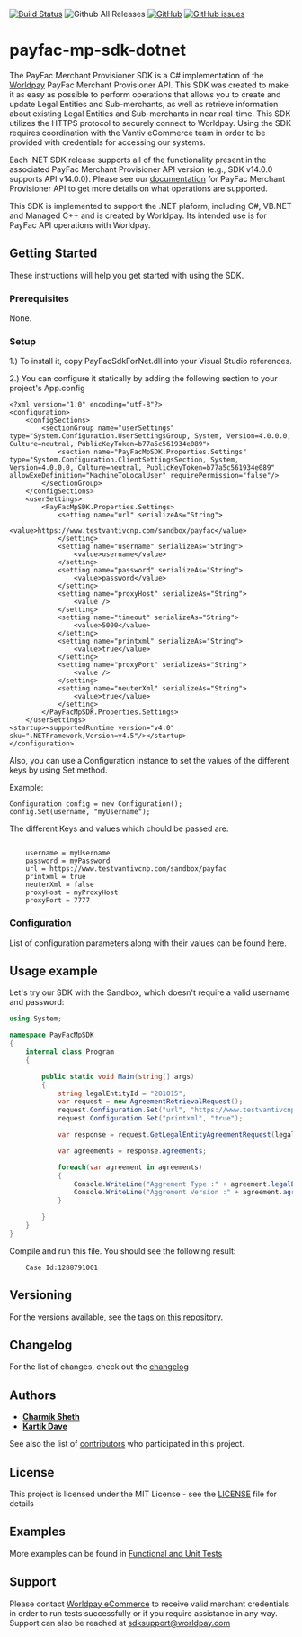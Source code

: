 [![Build Status](https://travis-ci.org/Vantiv/payfac-mp-sdk-dotnet.svg?branch=13.x)](https://travis-ci.org/Vantiv/payfac-mp-sdk-dotnet)
![Github All Releases](https://img.shields.io/github/downloads/vantiv/payfac-mp-sdk-java/total.svg)
[![GitHub](https://img.shields.io/github/license/vantiv/payfac-mp-sdk-java.svg)](https://github.com/Vantiv/payfac-mp-sdk-java/13.x/LICENSE) [![GitHub issues](https://img.shields.io/github/issues/vantiv/payfac-mp-sdk-java.svg)](https://github.com/Vantiv/payfac-mp-sdk-java/issues)

# payfac-mp-sdk-dotnet

The PayFac Merchant Provisioner SDK is a C# implementation of the [Worldpay](https://docs.worldpay.com/assets/pdf/Worldpay_eComm_PayFac_API_Reference_Guide_APIV14.1_V4.0.pdf) PayFac Merchant Provisioner API. This SDK was created to make it as easy as possible to perform operations that allows you to create and update Legal Entities and Sub-merchants, as well as retrieve information about existing Legal Entities and Sub-merchants in near real-time. This SDK utilizes the HTTPS protocol to securely connect to Worldpay. Using the SDK requires coordination with the Vantiv eCommerce team in order to be provided with credentials for accessing our systems.

Each .NET SDK release supports all of the functionality present in the associated PayFac Merchant Provisioner API version (e.g., SDK v14.0.0 supports API v14.0.0). Please see our [documentation](https://docs.worldpay.com/assets/pdf/Worldpay_eComm_PayFac_API_Reference_Guide_APIV14.1_V4.0.pdf) for PayFac Merchant Provisioner API to get more details on what operations are supported.

This SDK is implemented to support the .NET plaform, including C#, VB.NET and Managed C++ and is created by Worldpay. Its intended use is for PayFac API operations with Worldpay.

## Getting Started

These instructions will help you get started with using the SDK.

### Prerequisites

None.

### Setup

1.) To install it, copy PayFacSdkForNet.dll into your Visual Studio references.

2.) You can configure it statically by adding the following section to your project's App.config
```
<?xml version="1.0" encoding="utf-8"?>
<configuration>
    <configSections>
        <sectionGroup name="userSettings" type="System.Configuration.UserSettingsGroup, System, Version=4.0.0.0, Culture=neutral, PublicKeyToken=b77a5c561934e089">
            <section name="PayFacMpSDK.Properties.Settings" type="System.Configuration.ClientSettingsSection, System, Version=4.0.0.0, Culture=neutral, PublicKeyToken=b77a5c561934e089" allowExeDefinition="MachineToLocalUser" requirePermission="false"/>
        </sectionGroup>
    </configSections>
    <userSettings>
        <PayFacMpSDK.Properties.Settings>
            <setting name="url" serializeAs="String">
                <value>https://www.testvantivcnp.com/sandbox/payfac</value>
            </setting>
            <setting name="username" serializeAs="String">
                <value>username</value>
            </setting>
            <setting name="password" serializeAs="String">
                <value>password</value>
            </setting>
            <setting name="proxyHost" serializeAs="String">
                <value />
            </setting>
            <setting name="timeout" serializeAs="String">
                <value>5000</value>
            </setting>
            <setting name="printxml" serializeAs="String">
                <value>true</value>
            </setting>
            <setting name="proxyPort" serializeAs="String">
                <value />
            </setting>
            <setting name="neuterXml" serializeAs="String">
                <value>true</value>
            </setting>
        </PayFacMpSDK.Properties.Settings>
    </userSettings>
<startup><supportedRuntime version="v4.0" sku=".NETFramework,Version=v4.5"/></startup>
</configuration>

```
Also, you can use a Configuration instance to set the values of the different keys by using Set method. 

Example:

```
Configuration config = new Configuration();
config.Set(username, "myUsername");

```
The different Keys and values which chould be passed are:
```
    
    username = myUsername
    password = myPassword
    url = https://www.testvantivcnp.com/sandbox/payfac
    printxml = true
    neuterXml = false
    proxyHost = myProxyHost
    proxyPort = 7777
```

### Configuration
List of configuration parameters along with their values can be found [here](https://gist.github.com/VantivSDK/8b7dd606230ec65b36eba457df4443de).

## Usage example

Let's try our SDK with the Sandbox, which doesn't require a valid username and password:  

```c#
using System;

namespace PayFacMpSDK
{
    internal class Program
    {

        public static void Main(string[] args)
        {
            string legalEntityId = "201015";
            var request = new AgreementRetrievalRequest();
            request.Configuration.Set("url", "https://www.testvantivcnp.com/sandbox/payfac");
            request.Configuration.Set("printxml", "true");

            var response = request.GetLegalEntityAgreementRequest(legalEntityId);

            var agreements = response.agreements;

            foreach(var agreement in agreements)
            {
                Console.WriteLine("Aggrement Type :" + agreement.legalEntityAgreementType);
                Console.WriteLine("Aggrement Version :" + agreement.agreementVersion);
            }

        } 
    }
}
```

Compile and run this file.  You should see the following result:
~~~
    Case Id:1288791001
~~~

## Versioning
For the versions available, see the [tags on this repository](https://github.com/vantiv/payfac-mp-sdk-java/tags). 

## Changelog
For the list of changes, check out the [changelog](https://github.com/Vantiv/payfac-mp-sdk-dotnet/blob/master/CHANGELOG.md)

## Authors

* [**Charmik Sheth**](https://github.com/Charmik-Sheth)
* [**Kartik Dave**](https://github.com/davekartik24)

See also the list of [contributors](https://github.com/vantiv/payfac-mp-sdk-dotnet/contributors) who participated in this project.

## License
This project is licensed under the MIT License - see the [LICENSE](https://github.com/Vantiv/payfac-mp-sdk-dotnet/blob/master/LICENSE) file for details

## Examples
More examples can be found in [Functional and Unit Tests](https://github.com/Vantiv/payfac-mp-sdk-dotnet/tree/master/PayFacMpSDK/PayFacMpSDKTest)

## Support
Please contact [Worldpay eCommerce](https://developer.worldpay.com/products/access/hosted-payment-pages/openapi/other/create) to receive valid merchant credentials in order to run tests successfully or if you require assistance in any way.  Support can also be reached at sdksupport@worldpay.com
